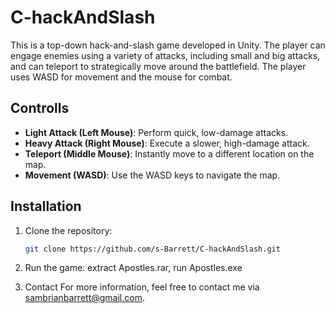 # C-hackAndSlash

This is a top-down hack-and-slash game developed in Unity. The player can engage enemies using a variety of attacks, including small and big attacks, and can teleport to strategically move around the battlefield. The player uses WASD for movement and the mouse for combat.

## Controlls

- **Light Attack (Left Mouse)**: Perform quick, low-damage attacks.
- **Heavy Attack (Right Mouse)**: Execute a slower, high-damage attack.
- **Teleport (Middle Mouse)**: Instantly move to a different location on the map.
- **Movement (WASD)**: Use the WASD keys to navigate the map.

## Installation

1. Clone the repository:
   ```bash
   git clone https://github.com/s-Barrett/C-hackAndSlash.git

2. Run the game:
    extract Apostles.rar,
     run Apostles.exe
   
4. Contact
For more information, feel free to contact me via sambrianbarrett@gmail.com.
